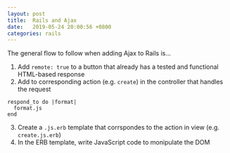 ```yaml
---
layout: post
title:  Rails and Ajax
date:   2019-05-24 20:00:56 +0800
categories: rails
---
```


The general flow to follow when adding Ajax to Rails is...
1. Add `remote: true` to a button that already has a tested and functional HTML-based response
2. Add to corresponding action (e.g. `create`) in the controller that handles the request
```
respond_to do |format|
  format.js
end
```
3. Create a `.js.erb` template that corrspondes to the action in view (e.g. `create.js.erb`)
4. In the ERB template, write JavaScript code to monipulate the DOM
